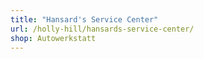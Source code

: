 ```yaml
---
title: "Hansard's Service Center"
url: /holly-hill/hansards-service-center/
shop: Autowerkstatt
---
```

